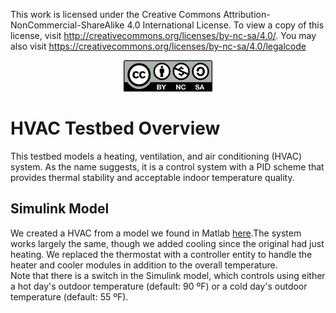 This work is licensed under the Creative Commons Attribution-NonCommercial-ShareAlike 4.0 International License. 
To view a copy of this license, visit http://creativecommons.org/licenses/by-nc-sa/4.0/. 
You may also visit https://creativecommons.org/licenses/by-nc-sa/4.0/legalcode 

<p align="center">
<img src="../by-nc-sa.png" height=50>
</p>

# HVAC Testbed Overview
This testbed models a heating, ventilation, and air conditioning (HVAC) system. As the name suggests, it is a control system with a PID scheme that provides thermal stability and acceptable indoor temperature quality.

## Simulink Model
We created a HVAC from a model we found in Matlab [here](https://www.mathworks.com/help/simulink/slref/thermal-model-of-a-house.html).The system works largely the same, though we added cooling since the original had just heating. We replaced the thermostat with a controller entity to handle the heater and cooler modules in addition to the overall temperature. <br>
Note that there is a switch in the Simulink model, which controls using either a hot day's outdoor temperature (default: 90 ºF) or a cold day's outdoor temperature (default: 55 ºF).
